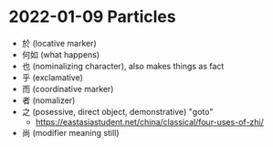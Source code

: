 # 2022-01-09 Particles
* 於 (locative marker)
* 何如 (what happens)
* 也 (nominalizing character), also makes things as fact
* 乎 (exclamative)
* 而 (coordinative marker)
* 者 (nomalizer)
* 之 (posessive, direct object, demonstrative) "goto"
  * https://eastasiastudent.net/china/classical/four-uses-of-zhi/
* 尚 (modifier meaning still)